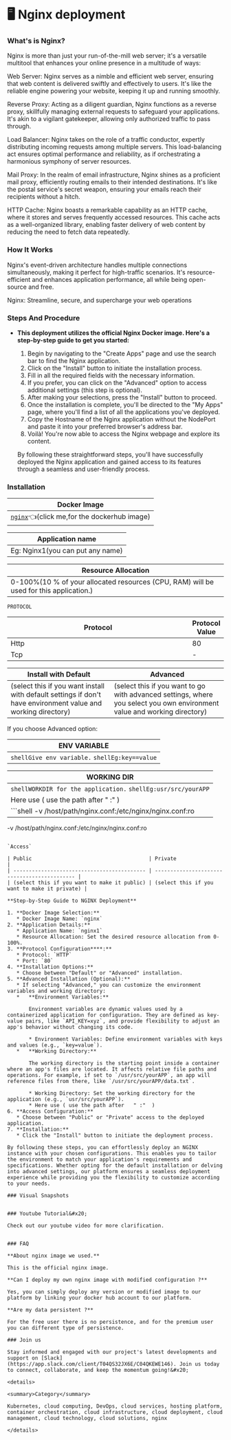 

# 🖥 Nginx deployment

### What's is Nginx?

Nginx is more than just your run-of-the-mill web server; it's a versatile multitool that enhances your online presence in a multitude of ways:

Web Server: Nginx serves as a nimble and efficient web server, ensuring that web content is delivered swiftly and effectively to users. It's like the reliable engine powering your website, keeping it up and running smoothly.

Reverse Proxy: Acting as a diligent guardian, Nginx functions as a reverse proxy, skillfully managing external requests to safeguard your applications. It's akin to a vigilant gatekeeper, allowing only authorized traffic to pass through.

Load Balancer: Nginx takes on the role of a traffic conductor, expertly distributing incoming requests among multiple servers. This load-balancing act ensures optimal performance and reliability, as if orchestrating a harmonious symphony of server resources.

Mail Proxy: In the realm of email infrastructure, Nginx shines as a proficient mail proxy, efficiently routing emails to their intended destinations. It's like the postal service's secret weapon, ensuring your emails reach their recipients without a hitch.

HTTP Cache: Nginx boasts a remarkable capability as an HTTP cache, where it stores and serves frequently accessed resources. This cache acts as a well-organized library, enabling faster delivery of web content by reducing the need to fetch data repeatedly.

### **How It Works**

Nginx's event-driven architecture handles multiple connections simultaneously, making it perfect for high-traffic scenarios. It's resource-efficient and enhances application performance, all while being open-source and free.

Nginx: Streamline, secure, and supercharge your web operations

### Steps And Procedure

*   **This deployment utilizes the official Nginx Docker image. Here's a step-by-step guide to get you started:**

    1. Begin by navigating to the "Create Apps" page and use the search bar to find the Nginx application.
    2. Click on the "Install" button to initiate the installation process.
    3. Fill in all the required fields with the necessary information.
    4. If you prefer, you can click on the "Advanced" option to access additional settings (this step is optional).
    5. After making your selections, press the "Install" button to proceed.
    6. Once the installation is complete, you'll be directed to the "My Apps" page, where you'll find a list of all the applications you've deployed.
    7. Copy the Hostname of the Nginx application without the NodePort and paste it into your preferred browser's address bar.
    8. Voilà! You're now able to access the Nginx webpage and explore its content.

    By following these straightforward steps, you'll have successfully deployed the Nginx application and gained access to its features through a seamless and user-friendly process.

### Installation

| Docker Image                                                                                                                 |
| ---------------------------------------------------------------------------------------------------------------------------- |
| [`nginx`](https://hub.docker.com/\_/nginx)👈(click me,for the dockerhub image) |

| Application name                                                               |
| ------------------------------------------------------------------------------ |
| Eg: Nginx1(you can put any name) |

| Resource Allocation                                                                                                                                                     |
| ----------------------------------------------------------------------------------------------------------------------------------------------------------------------- |
| 0-100%(10 % of your allocated resources (CPU, RAM) will be used for this application.) |

`PROTOCOL`

<table><thead><tr><th width="417">Protocol</th><th>Protocol Value</th></tr></thead><tbody><tr><td>Http</td><td>80</td></tr><tr><td>Tcp</td><td>-</td></tr></tbody></table>

| Install with Default                                                                                                                                        | Advanced                                                                                                                                                               |
| ----------------------------------------------------------------------------------------------------------------------------------------------------------- | ---------------------------------------------------------------------------------------------------------------------------------------------------------------------- |
| (select this if you want install with default settings if don't have environment value and working directory) | (select this if you want to go with advanced settings, where you select you own environment value and working directory) |

If you choose Advanced option:

| ENV VARIABLE                                                            |
| ----------------------------------------------------------------------- |
| ```shellGive env variable.``` ```shellEg:key==value```  |

| WORKING DIR                                                                                                                                                                       |
| --------------------------------------------------------------------------------------------------------------------------------------------------------------------------------- |
| ```shellWORKDIR for the application.``` ```shellEg:usr/src/yourAPP```                                                                                            |
| Here use ( use the path after   " :"  )                                                                                                           |
|  ```shell -v /host/path/nginx.conf:/etc/nginx/nginx.conf:ro
-v /host/path/nginx.conf:/etc/nginx/nginx.conf:ro
```  |

`Access`

| Public                                      | Private                                      |
| ------------------------------------------- | -------------------------------------------- |
| (select this if you want to make it public) | (select this if you want to make it private) |

**Step-by-Step Guide to NGINX Deployment**

1. **Docker Image Selection:**
   * Docker Image Name: `nginx`
2. **Application Details:**
   * Application Name: `nginx1`
   * Resource Allocation: Set the desired resource allocation from 0-100%.
3. **Protocol Configuration****:**
   * Protocol: `HTTP`
   * Port: `80`
4. **Installation Options:**
   * Choose between "Default" or "Advanced" installation.
5. **Advanced Installation (Optional):**
   * If selecting "Advanced," you can customize the environment variables and working directory:
   *   **Environment Variables:**

       Environment variables are dynamic values used by a containerized application for configuration. They are defined as key-value pairs, like `API_KEY=xyz`, and provide flexibility to adjust an app's behavior without changing its code.

       * Environment Variables: Define environment variables with keys and values (e.g., `key=value`).
   *   **Working Directory:**

       The working directory is the starting point inside a container where an app's files are located. It affects relative file paths and operations. For example, if set to `/usr/src/yourAPP`, an app will reference files from there, like `/usr/src/yourAPP/data.txt`.

       * Working Directory: Set the working directory for the application (e.g., `usr/src/yourAPP`).
       * Here use ( use the path after   " :"  )
6. **Access Configuration:**
   * Choose between "Public" or "Private" access to the deployed application.
7. **Installation:**
   * Click the "Install" button to initiate the deployment process.

By following these steps, you can effortlessly deploy an NGINX instance with your chosen configurations. This enables you to tailor the environment to match your application's requirements and specifications. Whether opting for the default installation or delving into advanced settings, our platform ensures a seamless deployment experience while providing you the flexibility to customize according to your needs.

### Visual Snapshots


### Youtube Tutorial&#x20;

Check out our youtube video for more clarification.


### FAQ

**About nginx image we used.**

This is the official nginx image.

**Can I deploy my own nginx image with modified configuration ?**

Yes, you can simply deploy any version or modified image to our platform by linking your docker hub account to our platform.

**Are my data persistent ?**

For the free user there is no persistence, and for the premium user you can different type of persistence.

### Join us

Stay informed and engaged with our project's latest developments and support on [Slack](https://app.slack.com/client/T04QS32JX6E/C04QKEWE146). Join us today to connect, collaborate, and keep the momentum going!&#x20;

<details>

<summary>Category</summary>

Kubernetes, cloud computing, DevOps, cloud services, hosting platform, container orchestration, cloud infrastructure, cloud deployment, cloud management, cloud technology, cloud solutions, nginx

</details>
